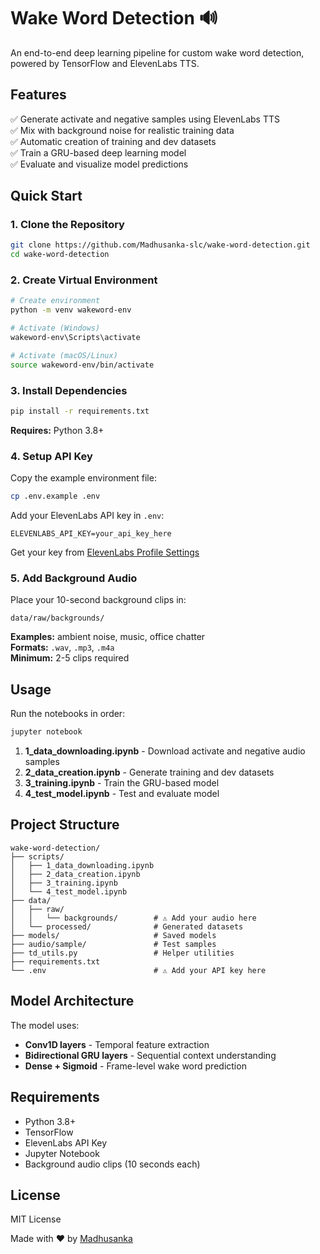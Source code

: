 # Wake Word Detection 🔊

An end-to-end deep learning pipeline for custom wake word detection, powered by TensorFlow and ElevenLabs TTS.

## Features

✅ Generate activate and negative samples using ElevenLabs TTS  
✅ Mix with background noise for realistic training data  
✅ Automatic creation of training and dev datasets  
✅ Train a GRU-based deep learning model  
✅ Evaluate and visualize model predictions

## Quick Start

### 1. Clone the Repository

```bash
git clone https://github.com/Madhusanka-slc/wake-word-detection.git
cd wake-word-detection
```

### 2. Create Virtual Environment

```bash
# Create environment
python -m venv wakeword-env

# Activate (Windows)
wakeword-env\Scripts\activate

# Activate (macOS/Linux)
source wakeword-env/bin/activate
```

### 3. Install Dependencies

```bash
pip install -r requirements.txt
```

**Requires:** Python 3.8+

### 4. Setup API Key

Copy the example environment file:

```bash
cp .env.example .env
```

Add your ElevenLabs API key in `.env`:

```env
ELEVENLABS_API_KEY=your_api_key_here
```

Get your key from [ElevenLabs Profile Settings](https://elevenlabs.io/)

### 5. Add Background Audio

Place your 10-second background clips in:

```
data/raw/backgrounds/
```

**Examples:** ambient noise, music, office chatter  
**Formats:** `.wav`, `.mp3`, `.m4a`  
**Minimum:** 2-5 clips required

## Usage

Run the notebooks in order:

```bash
jupyter notebook
```

1. **1_data_downloading.ipynb** - Download activate and negative audio samples
2. **2_data_creation.ipynb** - Generate training and dev datasets
3. **3_training.ipynb** - Train the GRU-based model
4. **4_test_model.ipynb** - Test and evaluate model

## Project Structure

```
wake-word-detection/
├── scripts/
│   ├── 1_data_downloading.ipynb
│   ├── 2_data_creation.ipynb
│   ├── 3_training.ipynb
│   └── 4_test_model.ipynb
├── data/
│   ├── raw/
│   │   └── backgrounds/        # ⚠️ Add your audio here
│   └── processed/              # Generated datasets
├── models/                     # Saved models
├── audio/sample/               # Test samples
├── td_utils.py                 # Helper utilities
├── requirements.txt
└── .env                        # ⚠️ Add your API key here
```

## Model Architecture

The model uses:
- **Conv1D layers** - Temporal feature extraction
- **Bidirectional GRU layers** - Sequential context understanding
- **Dense + Sigmoid** - Frame-level wake word prediction

## Requirements

- Python 3.8+
- TensorFlow
- ElevenLabs API Key
- Jupyter Notebook
- Background audio clips (10 seconds each)

## License

MIT License

Made with ❤️ by [Madhusanka](https://github.com/Madhusanka-slc)